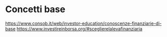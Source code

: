 # Concetti base
https://www.consob.it/web/investor-education/conoscenze-finanziarie-di-base
https://www.investireinborsa.org/#sceglierelalevafinanziaria